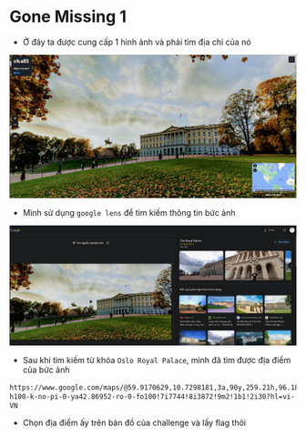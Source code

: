 # Gone Missing 1

- Ở đây ta được cung cấp 1 hình ảnh và phải tìm địa chỉ của nó

![where.png](images/where.png)

- Mình sử dụng `google lens` để tìm kiếm thông tin bức ảnh

![lens.png](images/lens.png)

- Sau khi tìm kiếm từ khóa `Oslo Royal Palace`, mình đã tìm được địa điểm của bức ảnh 

```
https://www.google.com/maps/@59.9170629,10.7298181,3a,90y,259.21h,96.18t/data=!3m11!1e1!3m9!1sAF1QipOUkl6k12cD3_wuXunz2vO6ZTdJIhQPrFllGUWV!2e10!3e11!6shttps:%2F%2Flh5.googleusercontent.com%2Fp%2FAF1QipOUkl6k12cD3_wuXunz2vO6ZTdJIhQPrFllGUWV%3Dw203-h100-k-no-pi-0-ya42.86952-ro-0-fo100!7i7744!8i3872!9m2!1b1!2i30?hl=vi-VN
```

- Chọn địa điểm ấy trên bản đồ của challenge và lấy flag thôi
